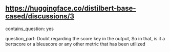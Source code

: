 ## https://huggingface.co/distilbert-base-cased/discussions/3

contains_question: yes

question_part: Doubt regarding the score key in the output, So in that, is it a bertscore or a bleuscore or any other metric that has been utilized